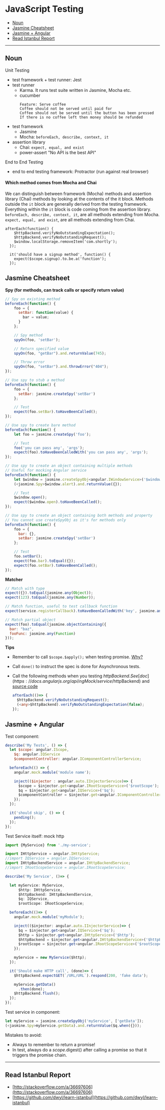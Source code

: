 # JavaScript Testing

- [Noun](#noun)
- [Jasmine Cheatsheet](#jasmine-cheatsheet)
- [Jasmine + Angular](#jasmine--angular)
- [Read Istanbul Report](#read-istanbul-report)

---

## Noun

Unit Testing
- test framework + test runner: Jest
- test runner
    - Karma. It runs test suite written in Jasmine, Mocha etc.
    - cucumber
        ```
        Feature: Serve coffee
        Coffee should not be served until paid for
        Coffee should not be served until the button has been pressed
        If there is no coffee left then money should be refunded
        ```
- test framework
    - Jasmine
    - Mocha: `beforeEach, describe, context, it`
- assertion library
    - Chai: `expect, equal, and exist`
    - power-assert "No API is the best API"
    



End to End Testing
- end to end testing framework: Protractor (run against real browser)

#### Which method comes from Mocha and Chai
We can distinguish between framework (Mocha) methods and assertion library (Chai) methods by looking at the contents of the it block. Methods outside the `it` block are generally derived from the testing framework. Everything within the `it` block is code coming from the assertion library. `beforeEach, describe, context, it`, are all methods extending from Mocha. `expect, equal, and exist`, are all methods extending from Chai.

```
afterEach(function() {
    $httpBackend.verifyNoOutstandingExpectation();
    $httpBackend.verifyNoOutstandingRequest();
    $window.localStorage.removeItem('com.shortly');
  });

  it('should have a signup method', function() {
    expect($scope.signup).to.be.a('function');
  });
```

## Jasmine Cheatsheet

**Spy \(for methods, can track calls or specify return value\)**

```js
// Spy on existing method
beforeEach(function() {
    foo = {
      setBar: function(value) {
        bar = value;
      }
    };

    // Spy method
    spyOn(foo, 'setBar');

    // Return specified value
    spyOn(foo, "getBar").and.returnValue(745);

    // Throw error
    spyOn(foo, "setBar").and.throwError("404");
});

// Use spy to stub a method
beforeEach(function() {
    foo = {
      setBar: jasmine.createSpy('setBar')
    };

    // Test
    expect(foo.setBar).toHaveBeenCalled();
});

// Use spy to create bare method
beforeEach(function() {
    let foo = jasmine.createSpy('foo');

    // Test
    foo('you can pass any', 'args');
    expect(foo).toHaveBeenCalledWith('you can pass any', 'args');
});

// Use spy to create an object containing multiple methods
// Useful for mocking Angular service
beforeEach(function() {
    let $window = jasmine.createSpyObj<angular.IWindowService>('$window', ['open', 'alert']);
    (<jasmine.Spy>$window.alert).and.returnValue({});

    // Test
    $window.open();
    expect($window.open).toHaveBeenCalled();
});

// Use spy to create an object containing both methods and property
// You cannot use createSpyObj as it's for methods only
beforeEach(function() {
    foo = {
      bar: {},
      setBar: jasmine.createSpy('setBar')
    };

    // Test
    foo.setBar();
    expect(foo.bar).toEqual({});
    expect(foo.setBar).toHaveBeenCalled();
});
```

**Matcher**

```js
// Match with type
expect({}).toEqual(jasmine.any(Object));
expect(123).toEqual(jasmine.any(Number));

// Match function, useful to test callback function
expect(service.registerCallback).toHaveBeenCalledWith('key', jasmine.any(Function));

// Match partial object
expect(foo).toEqual(jasmine.objectContaining({
  bar: "baz",
  fooFunc: jasmine.any(Function)
}));
```

**Tips**

* Remember to call `$scope.$apply();` when testing promise. [Why?](http://davideguida.altervista.org/the-importance-of-scope-apply-when-testing-promises/)
* Call `done()` to instruct the spec is done for Asynchronous tests.
* Call the following methods when you testing $httpBackend. See [doc](https://docs.angularjs.org/api/ngMock/service/$httpBackend) and [source code](https://github.com/angular/angular.js/blob/master/src/ngMock/angular-mocks.js#L1860)

    ```typescript
    afterEach(()=> {
      $httpBackend.verifyNoOutstandingRequest();
      (<any>$httpBackend).verifyNoOutstandingExpectation(false);
    });
    ```

## Jasmine + Angular

Test component:

```js
describe('My Tests', () => {
  let $scope: angular.IScope,
    $q: angular.IQService
    $componentController: angular.IComponentControllerService;

  beforeEach(() => {
    angular.mock.module('module name');

    inject(($injector : angular.auto.IInjectorService)=> {
      $scope = $injector.get<angular.IRootScopeService>('$rootScope');
      $q = $injector.get<angular.IQService>('$q');
      $componentController = $injector.get<angular.IComponentControllerService>('$componentController');
    });
  });

  it('should skip', () => {
    pending();
  });
});
```

Test Service itself: mock http

```ts
import {MyService} from './my-service';

import IHttpService = angular.IHttpService;
//import IQService = angular.IQService;
import IHttpBackendService = angular.IHttpBackendService;
//import IRootScopeService = angular.IRootScopeService;

describe('My Service', ()=> {

  let myService: MyService,
      $http: IHttpService,
      $httpBackend: IHttpBackendService,
      $q: IQService,
      $rootScope: IRootScopeService;

  beforeEach(()=> {
    angular.mock.module('myModule');

    inject(($injector: angular.auto.IInjectorService)=> {
      $q = $injector.get<angular.IQService>('$q');
      $http = $injector.get<angular.IHttpService>('$http');
      $httpBackend = $injector.get<angular.IHttpBackendService>('$httpBackend');
      $rootScope = $injector.get<angular.IRootScopeService>('$rootScope');
    });

    myService = new MyService($http);
  });

  it('Should make HTTP call', (done)=> {
    $httpBackend.expectGET(`/URL/URL`).respond(200, 'fake data');

    myService.getData()
      .then(done);
    $httpBackend.flush();
  });
});
```

Test service in component:

```ts
let myService = jasmine.createSpyObj('myService', ['getData']);
(<jasmine.Spy>myService.getData).and.returnValue($q.when({}));
```

Mistakes to avoid:
- Always to remember to return a promise!
- In test, always do a $scope.$digest() after calling a promise so that it triggers the promise chain.

---

## Read Istanbul Report

* [http://stackoverflow.com/a/36697606](http://stackoverflow.com/a/36697606)
* [https://github.com/dwyl/learn-istanbul](https://github.com/dwyl/learn-istanbul)




